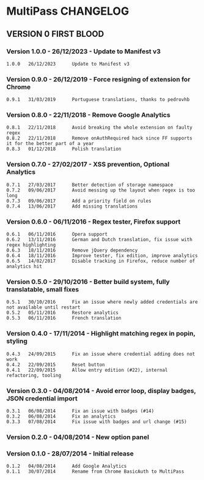 MultiPass CHANGELOG
===================

VERSION 0 FIRST BLOOD
---------------------

### Version 1.0.0 - 26/12/2023 - Update to Manifest v3 
    1.0.0	26/12/2023		Update to Manifest v3

### Version 0.9.0 - 26/12/2019 - Force resigning of extension for Chrome 
    0.9.1	31/03/2019		Portuguese translations, thanks to pedrovhb

### Version 0.8.0 - 22/11/2018 - Remove Google Analytics
    0.8.1	22/11/2018		Avoid breaking the whole extension on faulty regex
    0.8.2	22/11/2018		Remove onAuthRequired hack since FF supports it for the better part of a year
    0.8.3	01/12/2018		Polish translation

### Version 0.7.0 - 27/02/2017 - XSS prevention, Optional Analytics

    0.7.1	27/03/2017		Better detection of storage namespace
    0.7.2	09/06/2017		Avoid messing up the layout when regex is too long
    0.7.3	09/06/2017		Add a priority field on rules
    0.7.4	13/06/2017		Add missing translations

### Version 0.6.0 - 06/11/2016 - Regex tester, Firefox support

    0.6.1	06/11/2016		Opera support
    0.6.2	13/11/2016		German and Dutch translation, fix issue with regex highlighting
    0.6.3	18/11/2016		Remove jQuery dependency
    0.6.4	18/11/2016		Improve tester, fix edition, improve analytics
    0.6.5	14/02/2017		Disable tracking in Firefox, reduce number of analytics hit

### Version 0.5.0 - 29/10/2016 - Better build system, fully translatable, small fixes

    0.5.1	30/10/2016		Fix an issue where newly added credentials are not available until restart
    0.5.2	05/11/2016		Restore analytics
    0.5.3	06/11/2016		French translation

### Version 0.4.0 - 17/11/2014 - Highlight matching regex in popin, styling

    0.4.3	24/09/2015		Fix an issue where credential adding does not work
    0.4.2	22/09/2015		Reset button
    0.4.1	22/09/2015		Allow entry edition (#22), internal refactoring, tooling

### Version 0.3.0 - 04/08/2014 - Avoid error loop, display badges, JSON credential import

    0.3.1	06/08/2014		Fix an issue with badges (#14)
    0.3.2	06/08/2014		Fix an analytics
    0.3.3	07/08/2014		Fix issue with badges and url change (#15)

### Version 0.2.0 - 04/08/2014 - New option panel

### Version 0.1.0 - 28/07/2014 - Initial release

    0.1.2	04/08/2014		Add Google Analytics
    0.1.1	30/07/2014		Rename from Chrome BasicAuth to MultiPass

